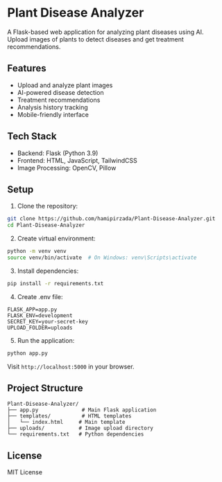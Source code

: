 # Plant Disease Analyzer

A Flask-based web application for analyzing plant diseases using AI. Upload images of plants to detect diseases and get treatment recommendations.

## Features
- Upload and analyze plant images
- AI-powered disease detection
- Treatment recommendations
- Analysis history tracking
- Mobile-friendly interface

## Tech Stack
- Backend: Flask (Python 3.9)
- Frontend: HTML, JavaScript, TailwindCSS
- Image Processing: OpenCV, Pillow

## Setup

1. Clone the repository:
```bash
git clone https://github.com/hamipirzada/Plant-Disease-Analyzer.git
cd Plant-Disease-Analyzer
```

2. Create virtual environment:
```bash
python -m venv venv
source venv/bin/activate  # On Windows: venv\Scripts\activate
```

3. Install dependencies:
```bash
pip install -r requirements.txt
```

4. Create .env file:
```
FLASK_APP=app.py
FLASK_ENV=development
SECRET_KEY=your-secret-key
UPLOAD_FOLDER=uploads
```

5. Run the application:
```bash
python app.py
```

Visit `http://localhost:5000` in your browser.

## Project Structure
```
Plant-Disease-Analyzer/
├── app.py              # Main Flask application
├── templates/          # HTML templates
│   └── index.html     # Main template
├── uploads/           # Image upload directory
└── requirements.txt   # Python dependencies
```

## License
MIT License
